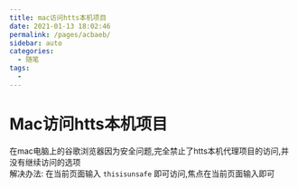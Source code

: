 ```yaml
---
title: mac访问htts本机项目
date: 2021-01-13 18:02:46
permalink: /pages/acbaeb/
sidebar: auto
categories: 
  - 随笔
tags: 
  - 
---
```

# Mac访问htts本机项目
在mac电脑上的谷歌浏览器因为安全问题,完全禁止了htts本机代理项目的访问,并没有继续访问的选项   
解决办法: 在当前页面输入 `thisisunsafe` 即可访问,焦点在当前页面输入即可